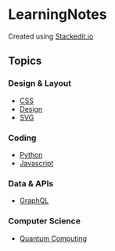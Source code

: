 # LearningNotes

Created using [Stackedit.io](https://stackedit.io/app#)

## Topics

### Design & Layout
- [CSS](/CSS.md)
- [Design](/Design.md)
- [SVG](/SVG.md)

### Coding
- [Python](/Python.md)
- [Javascript](/Javascript.md)

### Data & APIs
- [GraphQL](/GraphQL.md)

### Computer Science
- [Quantum Computing](/QuantumComputing.md)
<!--stackedit_data:
eyJoaXN0b3J5IjpbLTY4NzA2NzcxXX0=
-->